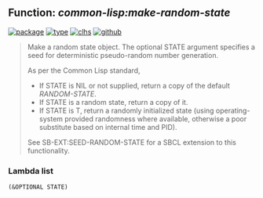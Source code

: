 ## Function: ***common-lisp:make-random-state***
[![package](https://img.shields.io/badge/Package-COMMON--LISP-5f9ea0.svg?style=social&colorA=999999)](../) [![type](https://img.shields.io/badge/Type-Function-5f9ea0.svg?style=social&colorA=999999)](../#function) [![clhs](https://img.shields.io/badge/CLHS-MAKE--RANDOM--STATE-5f9ea0.svg?style=social&colorA=999999)](http://www.lispworks.com/documentation/HyperSpec/Body/f_mk_rnd.htm) [![github](https://img.shields.io/badge/GitHub-View_the_source-5f9ea0.svg?style=social&colorA=999999&logo=github)](https://github.com/sbcl/sbcl/blob/master/src/code/target-random.lisp/) 

> Make a random state object. The optional STATE argument specifies a seed
> for deterministic pseudo-random number generation.
> 
> As per the Common Lisp standard,
> - If STATE is NIL or not supplied, return a copy of the default
> *RANDOM-STATE*.
> - If STATE is a random state, return a copy of it.
> - If STATE is T, return a randomly initialized state (using operating-system
> provided randomness where available, otherwise a poor substitute based on
> internal time and PID).
> 
> See SB-EXT:SEED-RANDOM-STATE for a SBCL extension to this functionality.

### Lambda list
```
(&OPTIONAL STATE)
```
